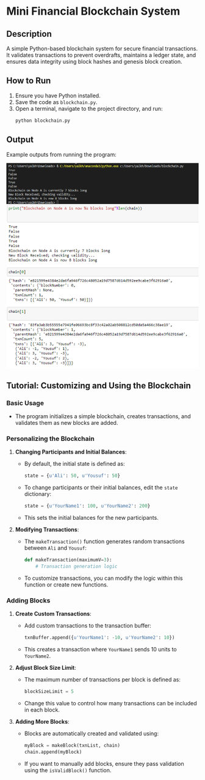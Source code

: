 # Mini Financial Blockchain System

## Description
A simple Python-based blockchain system for secure financial transactions. It validates transactions to prevent overdrafts, maintains a ledger state, and ensures data integrity using block hashes and genesis block creation.

## How to Run
1. Ensure you have Python installed.
2. Save the code as `blockchain.py`.
3. Open a terminal, navigate to the project directory, and run:
   ```bash
   python blockchain.py
   ```

## Output
Example outputs from running the program:

![Blockchain Output 1](./output.png)
![Blockchain Output 2](./output2.png)

## Tutorial: Customizing and Using the Blockchain

### Basic Usage
- The program initializes a simple blockchain, creates transactions, and validates them as new blocks are added.

### Personalizing the Blockchain
1. **Changing Participants and Initial Balances**:
   - By default, the initial state is defined as:
     ```python
     state = {u'Ali': 50, u'Yousuf': 50}
     ```
   - To change participants or their initial balances, edit the `state` dictionary:
     ```python
     state = {u'YourName1': 100, u'YourName2': 200}
     ```
   - This sets the initial balances for the new participants.

2. **Modifying Transactions**:
   - The `makeTransaction()` function generates random transactions between `Ali` and `Yousuf`:
     ```python
     def makeTransaction(maximumV=3):
         # Transaction generation logic
     ```
   - To customize transactions, you can modify the logic within this function or create new functions.

### Adding Blocks
1. **Create Custom Transactions**:
   - Add custom transactions to the transaction buffer:
     ```python
     txnBuffer.append({u'YourName1': -10, u'YourName2': 10})
     ```
   - This creates a transaction where `YourName1` sends 10 units to `YourName2`.

2. **Adjust Block Size Limit**:
   - The maximum number of transactions per block is defined as:
     ```python
     blockSizeLimit = 5
     ```
   - Change this value to control how many transactions can be included in each block.

3. **Adding More Blocks**:
   - Blocks are automatically created and validated using:
     ```python
     myBlock = makeBlock(txnList, chain)
     chain.append(myBlock)
     ```
   - If you want to manually add blocks, ensure they pass validation using the `isValidBlock()` function.
